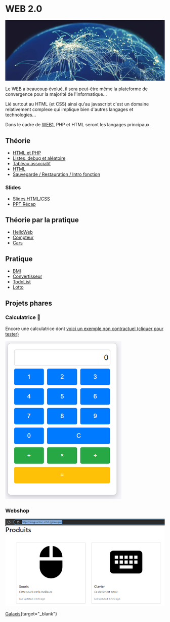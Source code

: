 # WEB 2.0

![web.webp](assets/web.webp)

Le WEB a beaucoup évolué, il sera peut-être même la plateforme de convergence pour
la majorité de l'informatique...

Lié surtout au HTML (et CSS) ainsi qu'au javascript c'est un domaine relativement
complexe qui implique bien d'autres langages et technologies...

Dans le cadre de [WEB1](#web-20), PHP et HTML seront les langages principaux.

## Théorie

- [HTML et PHP](../supports/html-php.md)
- [Listes, debug et aléatoire](../supports/php-array-random.md)
- [Tableau associatif](../supports/php-array2.md)
- [HTML](../supports/html.md)
- [Sauvegarde / Restauration / Intro fonction](../supports/php-json-func.md)

### Slides
- [Slides HTML/CSS](https://jonathanmelly.github.io/msig24/slides/html0/)
- [PPT Récap](../slides/web-recap1.pptx)

## Théorie par la pratique
- [HelloWeb](../activites/helloWEB/README.md)
- [Compteur](/activites/compteur/README.md)
- [Cars](../supports/php-db.md)

## Pratique
- [BMI](../activites/bmi/README.md)
- [Convertisseur](../activites/convertisseur/README.md)
- [TodoList](../activites/php-todo/README.md)
- [Lotto](../activites/lotto/README.md)

## Projets phares

### Calculatrice 🧮
Encore une calculatrice dont [voici un exemple non contractuel (cliquer pour tester)](https://msig.section-inf.ch/calc.php)

![calc.png](assets/calc.png)

### Webshop

![webshop.png](assets/webshop.png)

[Galaxis](assets/webshop1.pdf){target="_blank"}